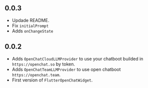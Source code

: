 ## 0.0.3

* Updade README.
* Fix `initialPrompt`
* Adds `onChangeState`


## 0.0.2

* Adds `OpenChatCloudLLMProvider` to use your chatboot builded in `https://openchat.so` by token.
* Adds `OpenChatTeamLLMProvider` to use open chatboot `https://openchat.team`.
* First version of `FlutterOpenChatWidget`.
